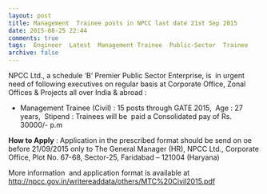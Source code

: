 ```yaml
---
layout: post
title: Management  Trainee posts in NPCC last date 21st Sep 2015    
date: 2015-08-25 22:44
comments: true
tags:  Engineer  Latest  Management Trainee  Public-Sector  Trainee 
archive: false
---
```

NPCC Ltd., a schedule ‘B’ Premier Public Sector Enterprise, is  in urgent need of following executives on regular basis at Corporate Office, Zonal Offices & Projects all over India & abroad :



- Management Trainee (Civil) : 15 posts through GATE 2015,  Age : 27 years,  Stipend : Trainees will be  paid a Consolidated pay of Rs. 30000/- p.m


**How to Apply** : Application in the prescribed format should be send on oe before 21/09/2015 only to The General Manager (HR), NPCC Ltd., Corporate Office, Plot No. 67-68, Sector-25, Faridabad – 121004 (Haryana)

More information  and application format is available at  <http://npcc.gov.in/writereaddata/others/MTC%20Civil2015.pdf>

